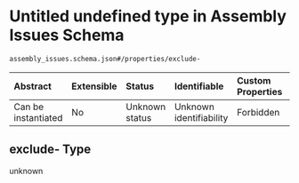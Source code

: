 # Untitled undefined type in Assembly Issues Schema

```txt
assembly_issues.schema.json#/properties/exclude-
```



| Abstract            | Extensible | Status         | Identifiable            | Custom Properties | Additional Properties | Access Restrictions | Defined In                                                                                  |
| :------------------ | :--------- | :------------- | :---------------------- | :---------------- | :-------------------- | :------------------ | :------------------------------------------------------------------------------------------ |
| Can be instantiated | No         | Unknown status | Unknown identifiability | Forbidden         | Allowed               | none                | [assembly\_issues.schema.json\*](../out/assembly_issues.schema.json "open original schema") |

## exclude- Type

unknown
